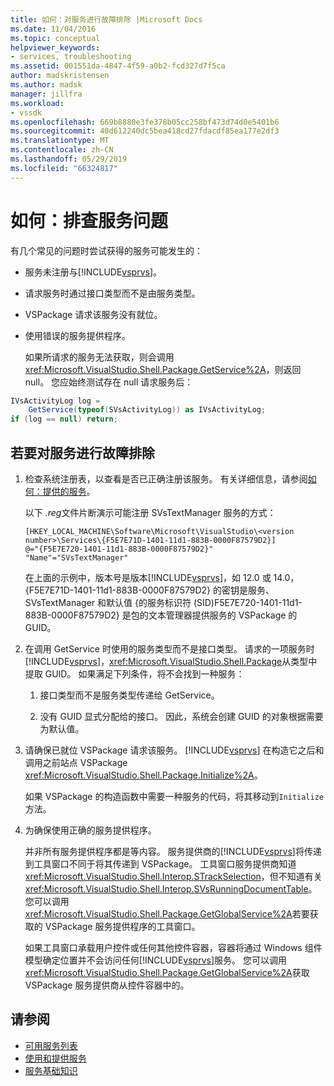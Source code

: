 ```yaml
---
title: 如何：对服务进行故障排除 |Microsoft Docs
ms.date: 11/04/2016
ms.topic: conceptual
helpviewer_keywords:
- services, troubleshooting
ms.assetid: 001551da-4847-4f59-a0b2-fcd327d7f5ca
author: madskristensen
ms.author: madsk
manager: jillfra
ms.workload:
- vssdk
ms.openlocfilehash: 669b8880e3fe378b05cc258bf473d74d0e5401b6
ms.sourcegitcommit: 40d612240dc5bea418cd27fdacdf85ea177e2df3
ms.translationtype: MT
ms.contentlocale: zh-CN
ms.lasthandoff: 05/29/2019
ms.locfileid: "66324817"
---
```

# <a name="how-to-troubleshoot-services"></a>如何：排查服务问题
有几个常见的问题时尝试获得的服务可能发生的：

- 服务未注册与[!INCLUDE[vsprvs](../code-quality/includes/vsprvs_md.md)]。

- 请求服务时通过接口类型而不是由服务类型。

- VSPackage 请求该服务没有就位。

- 使用错误的服务提供程序。

  如果所请求的服务无法获取，则会调用<xref:Microsoft.VisualStudio.Shell.Package.GetService%2A>，则返回 null。 您应始终测试存在 null 请求服务后：

```csharp
IVsActivityLog log =
    GetService(typeof(SVsActivityLog)) as IVsActivityLog;
if (log == null) return;
```

## <a name="to-troubleshoot-a-service"></a>若要对服务进行故障排除

1. 检查系统注册表，以查看是否已正确注册该服务。 有关详细信息，请参阅[如何：提供的服务](../extensibility/how-to-provide-a-service.md)。

    以下 *.reg*文件片断演示可能注册 SVsTextManager 服务的方式：

   ```
   [HKEY_LOCAL_MACHINE\Software\Microsoft\VisualStudio\<version number>\Services\{F5E7E71D-1401-11d1-883B-0000F87579D2}]
   @="{F5E7E720-1401-11d1-883B-0000F87579D2}"
   "Name"="SVsTextManager"
   ```

    在上面的示例中，版本号是版本[!INCLUDE[vsprvs](../code-quality/includes/vsprvs_md.md)]，如 12.0 或 14.0，{F5E7E71D-1401-11d1-883B-0000F87579D2} 的密钥是服务、 SVsTextManager 和默认值 {的服务标识符 (SID)F5E7E720-1401-11d1-883B-0000F87579D2} 是包的文本管理器提供服务的 VSPackage 的 GUID。

2. 在调用 GetService 时使用的服务类型而不是接口类型。 请求的一项服务时[!INCLUDE[vsprvs](../code-quality/includes/vsprvs_md.md)]，<xref:Microsoft.VisualStudio.Shell.Package>从类型中提取 GUID。 如果满足下列条件，将不会找到一种服务：

   1. 接口类型而不是服务类型传递给 GetService。

   2. 没有 GUID 显式分配给的接口。 因此，系统会创建 GUID 的对象根据需要为默认值。

3. 请确保已就位 VSPackage 请求该服务。 [!INCLUDE[vsprvs](../code-quality/includes/vsprvs_md.md)] 在构造它之后和调用之前站点 VSPackage <xref:Microsoft.VisualStudio.Shell.Package.Initialize%2A>。

    如果 VSPackage 的构造函数中需要一种服务的代码，将其移动到`Initialize`方法。

4. 为确保使用正确的服务提供程序。

    并非所有服务提供程序都是等内容。 服务提供商的[!INCLUDE[vsprvs](../code-quality/includes/vsprvs_md.md)]将传递到工具窗口不同于将其传递到 VSPackage。 工具窗口服务提供商知道<xref:Microsoft.VisualStudio.Shell.Interop.STrackSelection>，但不知道有关<xref:Microsoft.VisualStudio.Shell.Interop.SVsRunningDocumentTable>。 您可以调用<xref:Microsoft.VisualStudio.Shell.Package.GetGlobalService%2A>若要获取的 VSPackage 服务提供程序的工具窗口。

    如果工具窗口承载用户控件或任何其他控件容器，容器将通过 Windows 组件模型确定位置并不会访问任何[!INCLUDE[vsprvs](../code-quality/includes/vsprvs_md.md)]服务。 您可以调用<xref:Microsoft.VisualStudio.Shell.Package.GetGlobalService%2A>获取 VSPackage 服务提供商从控件容器中的。

## <a name="see-also"></a>请参阅
- [可用服务列表](../extensibility/internals/list-of-available-services.md)
- [使用和提供服务](../extensibility/using-and-providing-services.md)
- [服务基础知识](../extensibility/internals/service-essentials.md)